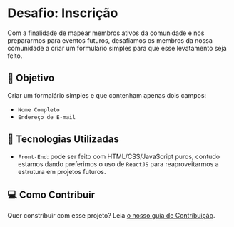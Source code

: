 # Desafio: Inscrição

Com a finalidade de mapear membros ativos da comunidade e nos prepararmos para eventos futuros, desafiamos os membros da nossa comunidade a criar um formulário simples para que esse levatamento seja feito.

## 🏹 Objetivo

Criar um formalário simples e que contenham apenas dois campos:

- `Nome Completo`
- `Endereço de E-mail`

## 🔧 Tecnologias Utilizadas

- `Front-End`: pode ser feito com HTML/CSS/JavaScript puros, contudo estamos dando preferimos o uso de `ReactJS` para reaproveitarmos a estrutura em projetos futuros.

## 💻 Como Contribuir

Quer constribuir com esse projeto? Leia [o nosso guia de Contribuição](more-infos/CONTRIBUTING.md).